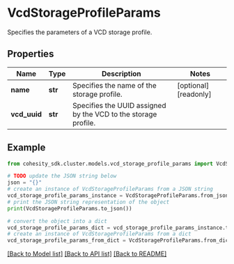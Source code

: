# VcdStorageProfileParams

Specifies the parameters of a VCD storage profile.

## Properties

Name | Type | Description | Notes
------------ | ------------- | ------------- | -------------
**name** | **str** | Specifies the name of the storage profile. | [optional] [readonly] 
**vcd_uuid** | **str** | Specifies the UUID assigned by the VCD to the storage profile. | 

## Example

```python
from cohesity_sdk.cluster.models.vcd_storage_profile_params import VcdStorageProfileParams

# TODO update the JSON string below
json = "{}"
# create an instance of VcdStorageProfileParams from a JSON string
vcd_storage_profile_params_instance = VcdStorageProfileParams.from_json(json)
# print the JSON string representation of the object
print(VcdStorageProfileParams.to_json())

# convert the object into a dict
vcd_storage_profile_params_dict = vcd_storage_profile_params_instance.to_dict()
# create an instance of VcdStorageProfileParams from a dict
vcd_storage_profile_params_from_dict = VcdStorageProfileParams.from_dict(vcd_storage_profile_params_dict)
```
[[Back to Model list]](../README.md#documentation-for-models) [[Back to API list]](../README.md#documentation-for-api-endpoints) [[Back to README]](../README.md)


